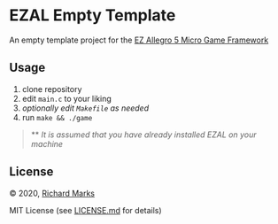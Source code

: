 # EZAL Empty Template
An empty template project for the [EZ Allegro 5 Micro Game Framework](https://github.com/RichardMarks/ezal)

## Usage
1. clone repository
1. edit `main.c` to your liking
1. *optionally edit `Makefile` as needed*
1. run `make && ./game`

> \*\* *It is assumed that you have already installed EZAL on your machine*

## License
© 2020, [Richard Marks](https://richardmarks.us)

MIT License (see [LICENSE.md](./LICENSE.md) for details)
